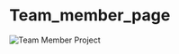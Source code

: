 # Team_member_page

![Team Member Project](https://user-images.githubusercontent.com/91076807/142403618-5a3e84e6-4234-4932-a9ec-5a796879c9bd.gif)
